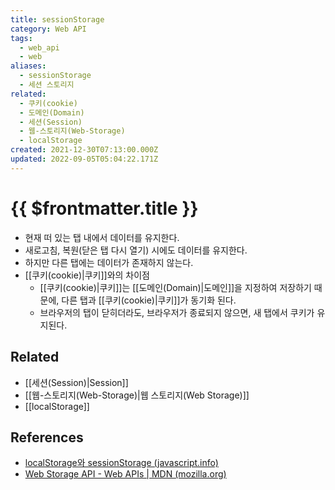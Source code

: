 ```yaml
---
title: sessionStorage
category: Web API
tags:
  - web_api
  - web
aliases:
  - sessionStorage
  - 세션 스토리지
related:
  - 쿠키(cookie)
  - 도메인(Domain)
  - 세션(Session)
  - 웹-스토리지(Web-Storage)
  - localStorage
created: 2021-12-30T07:13:00.000Z
updated: 2022-09-05T05:04:22.171Z
---
```


# {{ $frontmatter.title }}

- 현재 떠 있는 탭 내에서 데이터를 유지한다.
- 새로고침, 복원(닫은 탭 다시 열기) 시에도 데이터를 유지한다.
- 하지만 다른 탭에는 데이터가 존재하지 않는다.
- [[쿠키(cookie)|쿠키]]와의 차이점
  - [[쿠키(cookie)|쿠키]]는 [[도메인(Domain)|도메인]]을 지정하여 저장하기 때문에, 다른 탭과 [[쿠키(cookie)|쿠키]]가 동기화 된다.
  - 브라우저의 탭이 닫히더라도, 브라우저가 종료되지 않으면, 새 탭에서 쿠키가 유지된다.

## Related

- [[세션(Session)|Session]]
- [[웹-스토리지(Web-Storage)|웹 스토리지(Web Storage)]]
- [[localStorage]]

## References

- [localStorage와 sessionStorage (javascript.info)](https://ko.javascript.info/localstorage)
- [Web Storage API - Web APIs | MDN (mozilla.org)](https://developer.mozilla.org/en-US/docs/Web/API/Web_Storage_API)
